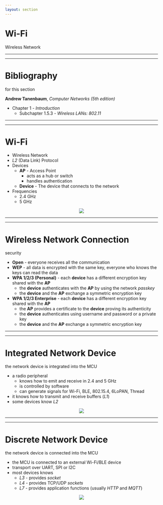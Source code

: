 ```yaml
---
layout: section
---
```

# Wi-Fi
Wireless Network

---
---
# Bibliography
for this section

**Andrew Tanenbaum**, *Computer Networks (5th edition)*
  - Chapter 1 - *Introduction*
    - Subchapter 1.5.3 - *Wireless LANs: 802.11*

---
---
# Wi-Fi

<div grid="~ cols-2 gap-5">

<div>

- Wireless Network
- *L2* (Data Link) Protocol
- Devices
  - **AP** - Access Point
    - acts as a hub or switch
    - handles authentication
  - **Device** - The device that connects to the network
- Frequencies
  - 2.4 GHz
  - 5 GHz

</div>

<div align="center">
<img src="/wifi/WiFi_Logo.svg" class="rounded">
</div>

</div>

---
---
# Wireless Network Connection
security

- **Open** - everyone receives all the communication 
- **WEP** - all data is encrypted with the same key, everyone who knows the keys can read the data
- **WPA 1/2/3 (Personal)** - each **device** has a different encryption key shared with the **AP**
  - the **device** authenticates with the **AP** by using the network *passkey*
  - the **device** and the **AP** exchange a symmetric encryption key
- **WPA 1/2/3 Enterprise** - each **device** has a different encryption key shared with the **AP**
  - the **AP** provides a certificate to the **device** proving its authenticity
  - the **device** authenticates using username and password or a private key
  - the **device** and the **AP** exchange a symmetric encryption key

---
---
# Integrated Network Device
the network device is integrated into the MCU

- a radio peripheral
  - knows how to emit and receive in 2.4 and 5 GHz
  - is controlled by software
  - can generate signals for Wi-Fi, BLE, 802.15.4, 6LoPAN, Thread
- it knows how to transmit and receive buffers (*L1*)
- some devices know *L2*

<div align="center">
<img src="/wifi/integrated_network.svg" class="rounded">
</div>

---
---
# Discrete Network Device
the network device is connected into the MCU

- the MCU is connected to an external Wi-Fi/BLE device
- transport over UART, SPI or I2C
- most devices knows 
    - *L3* - provides *socket* 
    - *L4* - provides TCP/UDP *sockets* 
    - *L7* - provides application functions (usually *HTTP* and *MQTT*)

<div align="center">
<img src="/wifi/discrete_network.svg" class="rounded">
</div>
